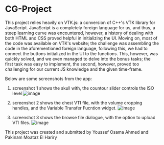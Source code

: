 # CG-Project
This project relies heavily on VTK.js: a conversion of C++'s VTK library for JavaScript.
JavaScript is a completely foreign language for us, and thus, a steep learning curve was encountered, however, a history of dealing
with both HTML and CSS proved helpful in initializing the UI.
Moving on, most of the code was available on VTK's website; the challenge was assembling the code in the aforementioned foreign language,
following this, we had to connect the buttons initialized in the UI to the functions. This, however, was quickly solved, and we even
managed to delve into the bonus tasks; the first task was easy to implement, the second, however, proved too challenging for our 
current JS knowledge and the given time-frame.

Below are some screenshots from the app:

1. screenshot 1 shows the skull with, the countour slider controls the ISO level
![image](https://user-images.githubusercontent.com/73870827/170884322-cfd6c4e8-57e2-4b47-bbbc-7ecc6ebf4697.png)


2. screenshot 2 shows the chest VTI file, with the volume cropping handles, and the Variable Transfer Fucntion widget.
![image](https://user-images.githubusercontent.com/73870827/170884335-f6d58d3d-1339-48cc-b0e0-02a94593c469.png)


3. screenshot 3 shows the browse file dialogue, with the option to upload VTI files.
![image](https://user-images.githubusercontent.com/73870827/170884357-d0cc8187-fd41-4918-94ab-3424c814ce35.png)

This project was created and submitted by
 Youssef Osama Ahmed and Pakinam Moataz El Hariry
